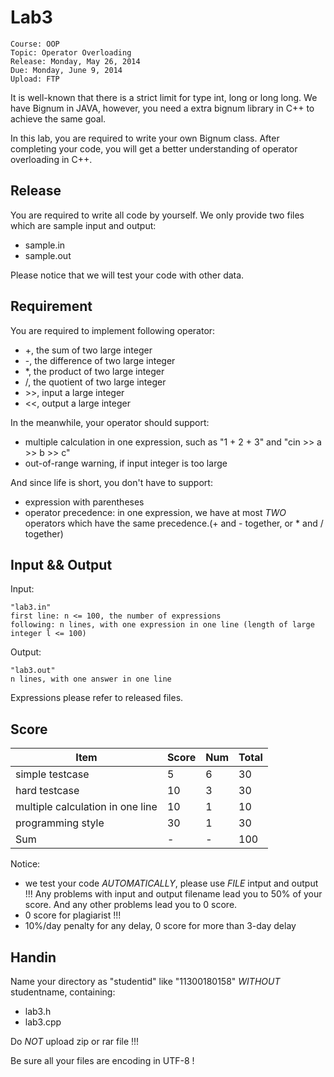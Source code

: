 # Lab3

	Course: OOP
	Topic: Operator Overloading
	Release: Monday, May 26, 2014
	Due: Monday, June 9, 2014
	Upload: FTP

It is well-known that there is a strict limit for type int, long or long long. We have Bignum in JAVA, however, you need a extra bignum library in C++ to achieve the same goal.

In this lab, you are required to write your own Bignum class. After completing your code, you will get a better understanding of operator overloading in C++.

## Release

You are required to write all code by yourself. We only provide two files which are sample input and output:

 - sample.in
 - sample.out

Please notice that we will test your code with other data.

## Requirement

You are required to implement following operator:

 - +, the sum of two large integer
 - -, the difference of two large integer
 - *, the product of two large integer
 - /, the quotient of two large integer
 - \>>, input a large integer
 - <<, output a large integer

In the meanwhile, your operator should support:

 - multiple calculation in one expression, such as "1 + 2 + 3" and "cin >> a >> b >> c"
 - out-of-range warning, if input integer is too large

And since life is short, you don't have to support:

 - expression with parentheses
 - operator precedence: in one expression, we have at most *TWO* operators which have the same precedence.(+ and - together, or * and / together)

## Input && Output

Input:

	"lab3.in"
	first line: n <= 100, the number of expressions
	following: n lines, with one expression in one line (length of large integer l <= 100)

Output:

	"lab3.out"
	n lines, with one answer in one line

Expressions please refer to released files.

## Score

Item | Score | Num | Total
---- | ----- | --- |------
simple testcase | 5 | 6 | 30
hard testcase | 10 | 3 | 30
multiple calculation in one line | 10 | 1 | 10
programming style | 30 | 1 | 30
Sum | - | - | 100

Notice:

 - we test your code *AUTOMATICALLY*, please use *FILE* intput and output !!! Any problems with input and output filename lead you to 50% of your score. And any other problems lead you to 0 score.
 - 0 score for plagiarist !!!
 - 10%/day penalty for any delay, 0 score for more than 3-day delay

## Handin

Name your directory as "studentid" like "11300180158" *WITHOUT* studentname, containing:

 - lab3.h
 - lab3.cpp

Do *NOT* upload zip or rar file !!!

Be sure all your files are encoding in UTF-8 !